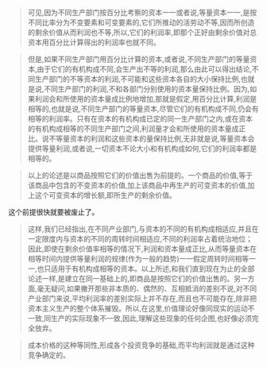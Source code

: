 > 可见,因为不同生产部门按百分比考察的资本一一或者说,等量资本一一,是按不同比率分为不变要素和可变要素的,它们所推动的活劳动不等,因而所创造的剩余价值从而利润也不等,所以,它们的利润率,即那个正好由剩余价值对总资本用百分比计算得出的利润率也就不同。

> 但是,如果不同生产部门用百分比计算的资本,或者说,不同生产部门的等量资本,由于它们的有机构成不同,会生产出不等的利润,那么由此可以得出结论,不同生产部门的不等资本的利润,不可能和这些资本各自的大小保持比例,也就是说,不同生产部门的利润,不和各部门分别使用的资本量保持比例。因为,如果利润会和所使用的资本量成比例地增加,那就是假定,用百分比计算,利润是相等的,也就是说,不同生产部门的等量资本,尽管它们的有机构成不同,仍会有相等的利润率。只有在资本的有机构成已定的同一生产部门之内,或在资本的有机构成相等的不同生产部门之间,利润量才会和所使用的资本量成正比。说不等量资本的利润和这些资本的量保持比例,无非就是说,等量资本会提供等量利润,或者说,一切资本不论大小和有机构成如何,它们的利润率都是相等的。

> 以上的论述是以商品按照它们的价值出售为前提的。一个商品的价值,等于该商品中包含的不变资本的价值,加上该商品中再生产的可变资本的价值,加上这个可变资本的增长额,即所生产的剩余价值。

这个前提很快就要被废止了。

> 这样,我们已经指出,在不同产业部门,与资本的不同的有机构成相适应,并且在一定限度内与资本的不同的周转时间相适应,不同的利润率占着统治地位；因此,即使在剩余价值率相等的情况下,利润和资本量成正比,从而等量资本在相等时间内提供等量利润的规律(作为一般的趋势)一一假定周转时间相等一一,也只适用于有机构成相等的资本。以上所述,和我们直到现在为止的全部论述一样,是建立在同一基础上的,即商品是按照它们的价值出售的。另一方面,毫无疑问,如果撇开那些非本质的、偶然的、互相抵消的差别不说,对不同产业部门来说,平均利润率的差别实际上并不存在,而且也不可能存在,除非把资本主义生产的整个体系摧毁。所以,在这里,价值理论好像同现实的运动不一致,同生产的实际现象不一致,因此,理解这些现象的任何企图,也好像必须完全放弃。

> 成本价格的这种等同性,形成各个投资竞争的基础,而平均利润就是通过这种竞争确定的。
